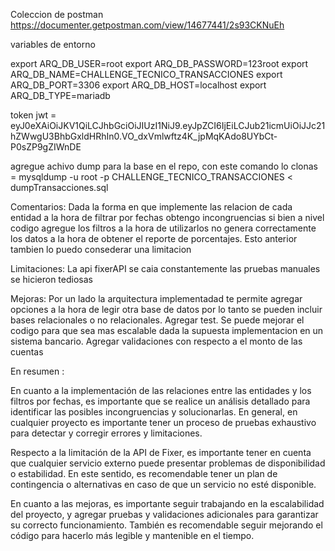 Coleccion de postman
https://documenter.getpostman.com/view/14677441/2s93CKNuEh

variables de entorno

export ARQ_DB_USER=root
export ARQ_DB_PASSWORD=123root
export ARQ_DB_NAME=CHALLENGE_TECNICO_TRANSACCIONES
export ARQ_DB_PORT=3306
export ARQ_DB_HOST=localhost
export ARQ_DB_TYPE=mariadb

token jwt = eyJ0eXAiOiJKV1QiLCJhbGciOiJIUzI1NiJ9.eyJpZCI6IjEiLCJub21icmUiOiJJc21hZWwgU3BhbGxldHRhIn0.VO_dxVmlwftz4K_jpMqKAdo8UYbCt-P0sZP9gZIWnDE

 agregue achivo dump para la base en el repo, con este comando lo clonas = mysqldump -u root -p CHALLENGE_TECNICO_TRANSACCIONES  < dumpTransacciones.sql

Comentarios:
  Dada la forma en que implemente las relacion de cada entidad a la hora de filtrar por fechas obtengo incongruencias si bien a nivel codigo agregue los    filtros a la hora de utilizarlos no genera correctamente los datos a la hora de obtener el reporte de porcentajes. Esto anterior tambien lo puedo consederar una limitacion
  
  Limitaciones: 
  La api fixerAPI se caia constantemente las pruebas manuales se hicieron tediosas
  
  Mejoras:
  Por un lado la arquitectura implementadad te permite agregar opciones a la hora de legir otra base de datos por lo tanto se pueden incluir bases        relacionales o no relacionales.
  Agregar test.
  Se puede mejorar el codigo para que sea mas escalable dada la supuesta implementacion en un sistema bancario.
  Agregar validaciones con respecto a el monto de las cuentas 
  
  En resumen : 
 
 En cuanto a la implementación de las relaciones entre las entidades y los filtros por fechas, es importante que se realice un análisis detallado para identificar las posibles incongruencias y solucionarlas. En general, en cualquier proyecto es importante tener un proceso de pruebas exhaustivo para detectar y corregir errores y limitaciones.

Respecto a la limitación de la API de Fixer, es importante tener en cuenta que cualquier servicio externo puede presentar problemas de disponibilidad o estabilidad. En este sentido, es recomendable tener un plan de contingencia o alternativas en caso de que un servicio no esté disponible.

En cuanto a las mejoras, es importante seguir trabajando en la escalabilidad del proyecto, y agregar pruebas y validaciones adicionales para garantizar su correcto funcionamiento. También es recomendable seguir mejorando el código para hacerlo más legible y mantenible en el tiempo.
  
  





 
